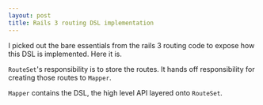 ```yaml
---
layout: post
title: Rails 3 routing DSL implementation
---
```


I picked out the bare essentials from the rails 3 routing code to expose how
this DSL is implemented. Here it is.

<script src="https://gist.github.com/757889.js?file=rails-routes.rb"> </script>

`RouteSet`'s responsibility is to store the routes. It hands off responsibility
for creating those routes to `Mapper`.

`Mapper` contains the DSL, the high level API layered onto `RouteSet`.